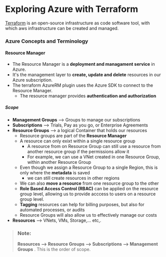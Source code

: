 # Exploring Azure with Terraform

[Terraform](https://www.terraform.io/) is an open-source infrastructure as code software tool, with which
aws infrastructure can be created and managed.

### Azure Concepts and Terminology

#### Resource Manager

- The Resource Manager is a **deployment and managament service** in Azure.
- It's the management layer to **create, update and delete** resources in our Azure subscription.
- The terraform AzureRM plugin uses the Azure SDK to connect to the Resource Manager.
  - The resource manager provides **authentication and authorization**

##### Scope

- **Management Groups** --> Groups to manage our subscriptions
- **Subscriptions** --> Trials, Pay as you go, or Enterprise Agreements
- **Resource Groups** --> a logical Container that holds our resources
    - Resource groups are part of the **Resource Manager**
    - A resource can only exixt within a single resource group
        - A resource from on Resource Group can still use a resource from another resource group
        if the permissions allow it
        - For example, we can use a VNet created in one Resource Group, within another Resource Group
    - Even though we assign a Resource Group to a single Region, this is only where the **metadata** is saved
        - we can still create resources in other regions
    - We can also **move a resource** from one resource group to the other
    - **Role Based Access Control (RBAC)** can be applied on the resource group level, allowing us to provide acccess to users on a resource group level.
    - **Tagging** resources can help for billing purposes, but also for automated processes, or audits
    - Resource Groups will also allow us to effectively manage our costs
- **Resources** --> VNets, VMs, Storage,... etc,.

> ### Note:
>
> **Resources --> Resource Groups --> Subscriptions --> Management Groups** . This is the order of scope.
